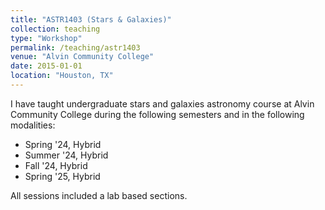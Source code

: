 ```yaml
---
title: "ASTR1403 (Stars & Galaxies)"
collection: teaching
type: "Workshop"
permalink: /teaching/astr1403
venue: "Alvin Community College"
date: 2015-01-01
location: "Houston, TX"
---
```

I have taught undergraduate stars and galaxies astronomy course at Alvin Community College
during the following semesters and in the following modalities:
- Spring '24, Hybrid
- Summer '24, Hybrid
- Fall '24, Hybrid
- Spring '25, Hybrid

All sessions included a lab based sections.
